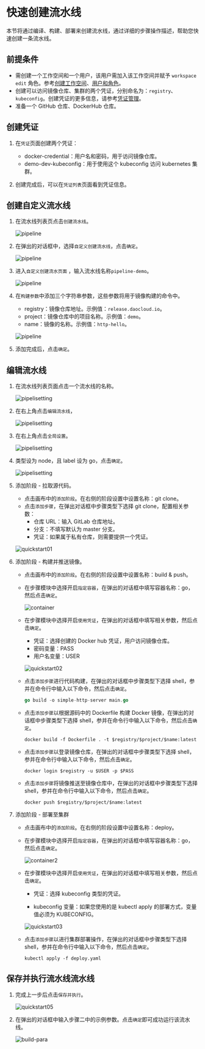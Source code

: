 # 快速创建流水线

本节将通过编译、构建、部署来创建流水线，通过详细的步骤操作描述，帮助您快速创建一条流水线。

## 前提条件

- 需创建一个工作空间和一个用户，该用户需加入该工作空间并赋予 `workspace edit` 角色。参考[创建工作空间](../../ghippo/04UserGuide/02Workspace/Workspaces.md)、[用户和角色](../../ghippo/04UserGuide/01UserandAccess/User.md)。
- 创建可以访问镜像仓库、集群的两个凭证，分别命名为：`registry`、`kubeconfig`。创建凭证的更多信息，请参考[凭证管理](../03UserGuide/Pipeline/Credential.md)。
- 准备一个 GitHub 仓库、DockerHub 仓库。

## 创建凭证

1. 在`凭证`页面创建两个凭证：

    - docker-credential：用户名和密码，用于访问镜像仓库。
    - demo-dev-kubeconfig：用于使用这个 kubeconfig 访问 kubernetes 集群。

2. 创建完成后，可以在`凭证列表`页面看到凭证信息。

## 创建自定义流水线

1. 在流水线列表页点击`创建流水线`。

    ![pipeline](../images/pipelin01.png)

2. 在弹出的对话框中，选择`自定义创建流水线`，点击`确定`。

    ![pipeline](../images/pipelin02.png)

3. 进入`自定义创建流水页面` ，输入流水线名称`pipeline-demo`。

    ![pipeline](../images/pipelin03.png)

4. 在`构建参数`中添加三个字符串参数，这些参数将用于镜像构建的命令中。

    - registry：镜像仓库地址。示例值：`release.daocloud.io`。
    - project：镜像仓库中的项目名称。示例值：`demo`。
    - name：镜像的名称。示例值：`http-hello`。

    ![pipeline](../images/pipelin04.png)

5. 添加完成后，点击`确定`。

## 编辑流水线

1. 在流水线列表页面点击一个流水线的名称。

    ![pipelisetting](../images/editpipe01.png)

2. 在右上角点击`编辑流水线`，

    ![pipelisetting](../images/editpipe02.png)

3. 在右上角点击`全局设置`。

    ![pipelisetting](../images/editpipe03.png)

4. 类型设为 node，且 label 设为 go，点击`确定`。

    ![pipelisetting](../images/editpipe04.png)

5. 添加阶段 - 拉取源代码。

    - 点击画布中的`添加阶段`。在右侧的阶段设置中设置名称：git clone。
    - 点击`添加步骤`，在弹出对话框中步骤类型下选择 git clone，配置相关参数：
        - 仓库 URL：输入 GitLab 仓库地址。
        - 分支：不填写默认为 master 分支。
        - 凭证：如果属于私有仓库，则需要提供一个凭证。

    ![quickstart01](../images/quickstart01.png)

6. 添加阶段 - 构建并推送镜像。

    - 点击画布中的`添加阶段`。在右侧的阶段设置中设置名称：build & push。

    - 在步骤模块中选择开启`指定容器`，在弹出的对话框中填写容器名称：go，然后点击`确定`。

        ![container](../images/container.png)

    - 在步骤模块中选择开启`使用凭证`，在弹出的对话框中填写相关参数，然后点击`确定`。
        
        - 凭证：选择创建的 Docker hub 凭证，用户访问镜像仓库。
        - 密码变量：PASS
        - 用户名变量：USER

        ![quickstart02](../images/quickstart02.png)

    - 点击`添加步骤`进行代码构建，在弹出的对话框中步骤类型下选择 shell，参并在命令行中输入以下命令，然后点击`确定`。

        ```go
        go build -o simple-http-server main.go
        ```

    - 点击`添加步骤`以根据源码中的 Dockerfile 构建 Docker 镜像，在弹出的对话框中步骤类型下选择 shell，参并在命令行中输入以下命令，然后点击`确定`。

        ```docker
        docker build -f Dockerfile . -t $registry/$project/$name:latest
        ```

    - 点击`添加步骤`以登录镜像仓库，在弹出的对话框中步骤类型下选择 shell，参并在命令行中输入以下命令，然后点击`确定`。

        ```docker
        docker login $registry -u $USER -p $PASS
        ```

    - 点击`添加步骤`将镜像推送至镜像仓库中，在弹出的对话框中步骤类型下选择 shell，参并在命令行中输入以下命令，然后点击`确定`。

        ```docker
        docker push $registry/$project/$name:latest
        ```

7. 添加阶段 - 部署至集群

    - 点击画布中的`添加阶段`。在右侧的阶段设置中设置名称：deploy。

    - 在步骤模块中选择开启`指定容器`，在弹出的对话框中填写容器名称：go，然后点击`确定`。

        ![container2](../images/container2.png)

    - 在步骤模块中选择开启`使用凭证`，在弹出的对话框中填写相关参数，然后点击`确定`。

         - 凭证：选择 kubeconfig 类型的凭证。

         - kubeconfig 变量：如果您使用的是 kubectl apply 的部署方式，变量值必须为 KUBECONFIG。

         ![quickstart03](../images/quickstart03.png)

    - 点击`添加步骤`以进行集群部署操作，在弹出的对话框中步骤类型下选择 shell，参并在命令行中输入以下命令，然后点击`确定`。

        ```shell
        kubectl apply -f deploy.yaml
        ```

## 保存并执行流水线流水线

1. 完成上一步后点击`保存并执行`。

    ![quickstart05](../images/quickstart05.png)

2. 在弹出的对话框中输入步骤二中的示例参数。点击`确定`即可成功运行该流水线。

    ![build-para](../images/build-para.png)

